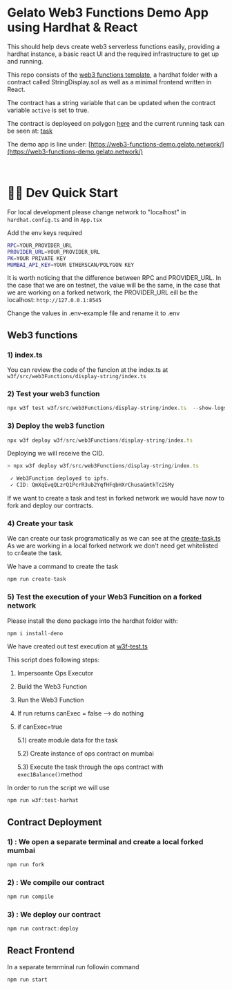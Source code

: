# Gelato Web3 Functions Demo App using Hardhat & React

This  should help devs create web3 serverless functions easily, providing a hardhat instance, a basic react UI and the required infrastructure to get up and running.

This repo consists of the [web3 functions template](https://github.com/gelatodigital/web3-functions-template), a hardhat folder with a contract called StringDisplay.sol as well as a minimal frontend written in React.

The contract has a string variable that can be updated when the contract variable `active` is set to true.

The contract is deployeed on  polygon [here](https://polygonscan.com/address/0x054FA50FcC3E33465A72405229771d5deAA09Ab3) and the current running task can be seen at: [task](https://beta.app.gelato.network/task/0x3fa2ac06fdfb3c5fbe02c31e05cbf11bc659f2f710f11c3ee53ef3c3defe99d8?chainId=137)

The demo app is line under: [https://web3-functions-demo.gelato.network/](https://web3-functions-demo.gelato.network/)


&nbsp;

# 🏄‍♂️ Dev Quick Start

For local development please change network to "localhost" in `hardhat.config.ts` and in `App.tsx`

Add the env keys required

```bash
RPC=YOUR_PROVIDER_URL
PROVIDER_URL=YOUR_PROVIDER_URL
PK=YOUR PRIVATE KEY
MUMBAI_API_KEY=YOUR ETHERSCAN/POLYGON KEY
```
It is worth noticing that the difference between RPC and PROVIDER_URL. In the case that we are on testnet, the value will be the same, in the case that we are working on a forked network, the PROVIDER_URL eill be the localhost: `http://127.0.0.1:8545`

Change the values in .env-example file and rename it to .env
&nbsp;


## Web3 functions

### 1) index.ts
You can review the code of the funcion at the index.ts at `w3f/src/web3Functions/display-string/index.ts`


### 2) Test your web3 function
```javascript
npx w3f test w3f/src/web3Functions/display-string/index.ts  --show-logs
```

### 3) Deploy the web3 function
```javascript
npx w3f deploy w3f/src/web3Functions/display-string/index.ts
```
Deploying we will receive the CID.

```javascript
> npx w3f deploy w3f/src/web3Functions/display-string/index.ts

 ✓ Web3Function deployed to ipfs.
 ✓ CID: QmXqEvqQLzrQ1PcrR3ub2YqfHFqbHXrChusaGmtkTc2SMy
 ```

If we want to create a task and test in forked network we would have now to fork and deploy our contracts.
### 4) Create your task
We can create our task programatically as we can see at the [create-task.ts](https://github.com/gelatodigital/web3-functions-demo-app/blob/master/w3f/src/scripts/create-task.ts)
As we are working in a local forked network we don't need get whitelisted to cr4eate the task.

We have a command to create the task
```javascript
npm run create-task
```

### 5) Test the execution of your Web3 Funcition on a forked network
Please install the deno package into the hardhat folder with:
```javascript
npm i install-deno
```
We have created out test execution at [w3f-test.ts](https://github.com/gelatodigital/web3-functions-demo-app/blob/master/hardhat/scripts/w3f-test.ts)

This script does following steps:

1) Impersoante Ops Executor
2) Build the Web3 Function
3) Run the Web3 Function
4) If run returns canExec = false --> do nothing
5) if canExec=true

    5.1) create module data for the task

    5.2) Create instance of ops contract on mumbai

    5.3) Execute the task through the ops contract with `exec1Balance()`method 

In order to run the script we will use 

```javascript
npm run w3f:test-harhat
```


## Contract Deployment

### 1) : We open a separate terminal and create a local forked mumbai

```javascript
npm run fork
```

### 2) : We compile our contract

```javascript
npm run compile
```

### 3) : We deploy our contract

```javascript
npm run contract:deploy
```


## React Frontend
In a separate temrminal run followin command

```javascript
npm run start
```
